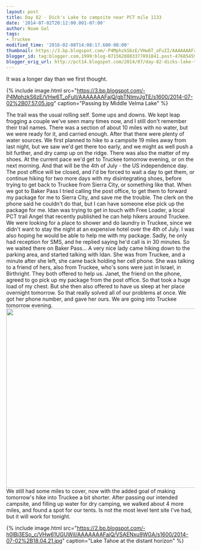 ```yaml
---
layout: post
title: Day 82 - Dick's Lake to campsite near PCT mile 1133
date: '2014-07-02T20:12:00.001-07:00'
author: Noam Gal
tags:
- Truckee
modified_time: '2016-02-08T14:08:17.680-08:00'
thumbnail: https://3.bp.blogspot.com/-P4MphzkS6zE/VHw6T_oFuII/AAAAAAAFajQ/gbTNlmvJgTE/s72-c/2014-07-02%2B07.57.05.jpg
blogger_id: tag:blogger.com,1999:blog-8715620883377891841.post-4768545905052702376
blogger_orig_url: http://pct14.blogspot.com/2014/07/day-82-dicks-lake-to-campsite-near-pct.html
---
```


It was a longer day than we first thought.


{% include image.html src="https://3.bp.blogspot.com/-P4MphzkS6zE/VHw6T_oFuII/AAAAAAAFajQ/gbTNlmvJgTE/s1600/2014-07-02%2B07.57.05.jpg" caption="Passing by Middle Velma Lake" %}

 The trail was the usual rolling self. Some ups and downs. We kept leap frogging a couple we've seen many times now,
 and I still don't remember their trail names.
There was a section of about 10 miles with no water, but we were
 ready for it, and carried enough. After that there were plenty of water sources.
We first planned to hike to a
 campsite 19 miles away from last night, but we saw we'd get there too early, and we might as well push a bit
 further, and dry camp up on the ridge.
There was also the matter of my shoes. At the current pace we'd get to
 Truckee tomorrow evening, or on the next morning. And that will be the 4th of July - the US independence day. The
 post office will be closed, and I'd be forced to wait a day to get them, or continue hiking for two more days with
 my disintegrating shoes, before trying to get back to Truckee from Sierra City, or something like that.
When we
 got to Baker Pass I tried calling the post office, to get them to forward my package for me to Sierra City, and save
 me the trouble. The clerk on the phone said he couldn't do that, but I can have someone else pick up the package for
 me. Idan was trying to get in touch with Free Loader, a local PCT trail Angel that recently published he can help
 hikers around Truckee. We were looking for a place to shower and do laundry in Truckee, since we didn't want to stay
 the night at an expensive hotel over the 4th of July. I was also hoping he would be able to help me with my package.
Sadly,
 he only had reception for SMS, and he replied saying he'd call is in 30 minutes. So we waited there on Baker Pass...
A
 very nice lady came hiking down to the parking area, and started talking with Idan. She was from Truckee, and a
 minute after she left, she came back holding her cell phone. She was talking to a friend of hers, also from Truckee,
 who's sons were just in Israel, in Birthright. They both offered to help us.
Janet, the friend on the phone,
 agreed to go pick up my package from the post office. So that took a huge load of my chest. But she then also
 offered to have us sleep at her place overnight tomorrow. So that really solved all of our problems at once. We got
 her phone number, and gave her ours. We are going into Truckee tomorrow evening.
[ <img border="0" height="480"
 src="https://1.bp.blogspot.com/-sn_rNm5jQGU/VHw6ch_9RzI/AAAAAAAFajQ/iMMV28wkbmw/s1600/2014-07-02%2B17.55.47.jpg"
 width="640"/> ](https://1.bp.blogspot.com/-sn_rNm5jQGU/VHw6ch_9RzI/AAAAAAAFajQ/iMMV28wkbmw/s1600/2014-07-02%2B17.55.47.jpg)
We still had some miles to cover, now with the added goal of
 making tomorrow's hike into Truckee a bit shorter. After passing our intended campsite, and filling up water for dry
 camping, we walked about 4 more miles, and found a spot for our tents. Is not the most level tent site I've had, but
 it will work for tonight.


{% include image.html src="https://2.bp.blogspot.com/-h0lBi3ESo_c/VHw61UGUWiI/AAAAAAAFajQ/VSAENxu9WGA/s1600/2014-07-02%2B18.04.21.jpg" caption="Lake Tahoe at the distant horizon" %}

